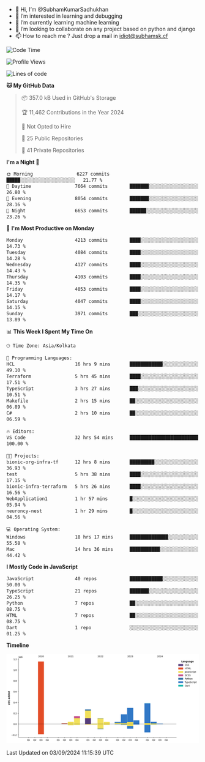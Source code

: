 - 👋 Hi, I’m @SubhamKumarSadhukhan
- 👀 I’m interested in learning and debugging
- 🌱 I’m currently learning machine learning
- 💞️ I’m looking to collaborate on any project based on python and django
- 📫 How to reach me ?
      Just drop a mail in idiot@subhamsk.cf

<!---
SubhamKumarSadhukhan/SubhamKumarSadhukhan is a ✨ special ✨ repository because its `README.md` (this file) appears on your GitHub profile.
You can click the Preview link to take a look at your changes.
--->


<!--START_SECTION:waka-->
![Code Time](http://img.shields.io/badge/Code%20Time-2%2C461%20hrs%2018%20mins-blue)

![Profile Views](http://img.shields.io/badge/Profile%20Views-0-blue)

![Lines of code](https://img.shields.io/badge/From%20Hello%20World%20I%27ve%20Written-2.8%20million%20lines%20of%20code-blue)

**🐱 My GitHub Data** 

> 📦 357.0 kB Used in GitHub's Storage 
 > 
> 🏆 11,462 Contributions in the Year 2024
 > 
> 🚫 Not Opted to Hire
 > 
> 📜 25 Public Repositories 
 > 
> 🔑 41 Private Repositories 
 > 
**I'm a Night 🦉** 

```text
🌞 Morning                6227 commits        █████░░░░░░░░░░░░░░░░░░░░   21.77 % 
🌆 Daytime                7664 commits        ███████░░░░░░░░░░░░░░░░░░   26.80 % 
🌃 Evening                8054 commits        ███████░░░░░░░░░░░░░░░░░░   28.16 % 
🌙 Night                  6653 commits        ██████░░░░░░░░░░░░░░░░░░░   23.26 % 
```
📅 **I'm Most Productive on Monday** 

```text
Monday                   4213 commits        ████░░░░░░░░░░░░░░░░░░░░░   14.73 % 
Tuesday                  4084 commits        ████░░░░░░░░░░░░░░░░░░░░░   14.28 % 
Wednesday                4127 commits        ████░░░░░░░░░░░░░░░░░░░░░   14.43 % 
Thursday                 4103 commits        ████░░░░░░░░░░░░░░░░░░░░░   14.35 % 
Friday                   4053 commits        ████░░░░░░░░░░░░░░░░░░░░░   14.17 % 
Saturday                 4047 commits        ████░░░░░░░░░░░░░░░░░░░░░   14.15 % 
Sunday                   3971 commits        ███░░░░░░░░░░░░░░░░░░░░░░   13.89 % 
```


📊 **This Week I Spent My Time On** 

```text
🕑︎ Time Zone: Asia/Kolkata

💬 Programming Languages: 
HCL                      16 hrs 9 mins       ████████████░░░░░░░░░░░░░   49.10 % 
Terraform                5 hrs 45 mins       ████░░░░░░░░░░░░░░░░░░░░░   17.51 % 
TypeScript               3 hrs 27 mins       ███░░░░░░░░░░░░░░░░░░░░░░   10.51 % 
Makefile                 2 hrs 15 mins       ██░░░░░░░░░░░░░░░░░░░░░░░   06.89 % 
C#                       2 hrs 10 mins       ██░░░░░░░░░░░░░░░░░░░░░░░   06.59 % 

🔥 Editors: 
VS Code                  32 hrs 54 mins      █████████████████████████   100.00 % 

🐱‍💻 Projects: 
bionic-org-infra-tf      12 hrs 8 mins       █████████░░░░░░░░░░░░░░░░   36.93 % 
test                     5 hrs 38 mins       ████░░░░░░░░░░░░░░░░░░░░░   17.15 % 
bionic-infra-terraform   5 hrs 26 mins       ████░░░░░░░░░░░░░░░░░░░░░   16.56 % 
WebApplication1          1 hr 57 mins        █░░░░░░░░░░░░░░░░░░░░░░░░   05.94 % 
neuroncy-nest            1 hr 29 mins        █░░░░░░░░░░░░░░░░░░░░░░░░   04.56 % 

💻 Operating System: 
Windows                  18 hrs 17 mins      ██████████████░░░░░░░░░░░   55.58 % 
Mac                      14 hrs 36 mins      ███████████░░░░░░░░░░░░░░   44.42 % 
```

**I Mostly Code in JavaScript** 

```text
JavaScript               40 repos            ████████████░░░░░░░░░░░░░   50.00 % 
TypeScript               21 repos            ███████░░░░░░░░░░░░░░░░░░   26.25 % 
Python                   7 repos             ██░░░░░░░░░░░░░░░░░░░░░░░   08.75 % 
HTML                     7 repos             ██░░░░░░░░░░░░░░░░░░░░░░░   08.75 % 
Dart                     1 repo              ░░░░░░░░░░░░░░░░░░░░░░░░░   01.25 % 
```



**Timeline**

![Lines of Code chart](https://raw.githubusercontent.com/SubhamKumarSadhukhan/SubhamKumarSadhukhan/main/assets/bar_graph.png)


 Last Updated on 03/09/2024 11:15:39 UTC
<!--END_SECTION:waka-->
